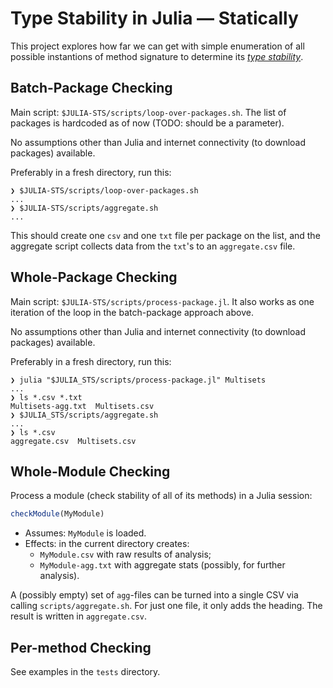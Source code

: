 # Type Stability in Julia — Statically

This project explores how far we can get with simple enumeration of all possible
instantions of method signature to determine its _[type stability][st-def]_.

[st-def]: https://docs.julialang.org/en/v1/manual/faq/#man-type-stability

## Batch-Package Checking

Main script: `$JULIA-STS/scripts/loop-over-packages.sh`. The list of packages is
hardcoded as of now (TODO: should be a parameter).

No assumptions other than Julia and internet connectivity (to download
packages) available.

Preferably in a fresh directory, run this:

``` shellsession
❯ $JULIA-STS/scripts/loop-over-packages.sh
...
❯ $JULIA-STS/scripts/aggregate.sh
...
```

This should create one `csv` and one `txt` file per package on the list, and the
aggregate script collects data from the `txt`'s to an `aggregate.csv` file.

## Whole-Package Checking

Main script: `$JULIA-STS/scripts/process-package.jl`. It also works as one
iteration of the loop in the batch-package approach above.

No assumptions other than Julia and internet connectivity (to download
packages) available.

Preferably in a fresh directory, run this:

``` shellsession
❯ julia "$JULIA_STS/scripts/process-package.jl" Multisets
...
❯ ls *.csv *.txt
Multisets-agg.txt  Multisets.csv
❯ $JULIA_STS/scripts/aggregate.sh
...
❯ ls *.csv
aggregate.csv  Multisets.csv
```

## Whole-Module Checking

Process a module (check stability of all of its methods) in a Julia session:

``` julia
checkModule(MyModule)
```

- Assumes: `MyModule` is loaded.
- Effects: in the current directory creates:
  - `MyModule.csv` with raw results of analysis;
  - `MyModule-agg.txt` with aggregate stats (possibly, for further analysis).

A (possibly empty) set of `agg`-files can be turned into a single CSV via calling
`scripts/aggregate.sh`. For just one file, it only adds the heading. The result
is written in `aggregate.csv`.

## Per-method Checking

See examples in the `tests` directory.
